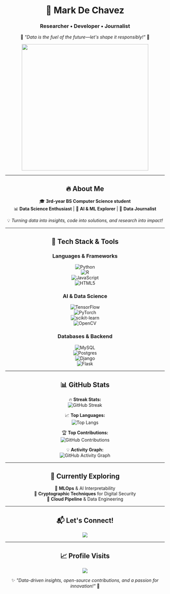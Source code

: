 <div align="center">

# 🚀 Mark De Chavez  
### Researcher • Developer • Journalist  

🌟 *"Data is the fuel of the future—let's shape it responsibly!"* 🚀  

<img src="https://media.giphy.com/media/v1.Y2lkPTc5MGI3NjExd21xZjNtdGN5eGJ5ZmRxZnl5a2pveDNoZW5ncXluZTVmMWI2MjlsNSZlcD12MV9naWZzX3NlYXJjaCZjdD1n/tz8O5YMtNChS2/giphy.gif" width="400"/>

---

## 🔥 About Me  
🎓 **3rd-year BS Computer Science student**  
📊 **Data Science Enthusiast** | 🤖 **AI & ML Explorer** | 📝 **Data Journalist**   

💡 *Turning data into insights, code into solutions, and research into impact!*  

---

## 🚀 Tech Stack & Tools  

### **Languages & Frameworks**  
![Python](https://img.shields.io/badge/python-3670A0?style=for-the-badge&logo=python&logoColor=ffdd54)  
![R](https://img.shields.io/badge/r-%23276DC3.svg?style=for-the-badge&logo=r&logoColor=white)  
![JavaScript](https://img.shields.io/badge/javascript-%23323330.svg?style=for-the-badge&logo=javascript&logoColor=%23F7DF1E)  
![HTML5](https://img.shields.io/badge/html5-%23E34F26.svg?style=for-the-badge&logo=html5&logoColor=white)  

### **AI & Data Science**  
![TensorFlow](https://img.shields.io/badge/TensorFlow-%23FF6F00.svg?style=for-the-badge&logo=TensorFlow&logoColor=white)  
![PyTorch](https://img.shields.io/badge/PyTorch-%23EE4C2C.svg?style=for-the-badge&logo=PyTorch&logoColor=white)  
![scikit-learn](https://img.shields.io/badge/scikit--learn-%23F7931E.svg?style=for-the-badge&logo=scikit-learn&logoColor=white)  
![OpenCV](https://img.shields.io/badge/opencv-%23white.svg?style=for-the-badge&logo=opencv&logoColor=white)  

### **Databases & Backend**  
![MySQL](https://img.shields.io/badge/mysql-4479A1.svg?style=for-the-badge&logo=mysql&logoColor=white)  
![Postgres](https://img.shields.io/badge/postgres-%23316192.svg?style=for-the-badge&logo=postgresql&logoColor=white)  
![Django](https://img.shields.io/badge/django-%23092E20.svg?style=for-the-badge&logo=django&logoColor=white)  
![Flask](https://img.shields.io/badge/flask-%23000.svg?style=for-the-badge&logo=flask&logoColor=white)  

---

## 📊 GitHub Stats  

🔥 **Streak Stats:**  
![GitHub Streak](https://github-readme-streak-stats.herokuapp.com/?user=markdechavez28&theme=radical&hide_border=false)  

📈 **Top Languages:**  
![Top Langs](https://github-readme-stats.vercel.app/api/top-langs/?username=markdechavez28&theme=radical&hide_border=false&include_all_commits=true&count_private=true&layout=compact)  

🏆 **Top Contributions:**  
![GitHub Contributions](https://github-contributor-stats.vercel.app/api?username=markdechavez28&limit=5&theme=radical&combine_all_yearly_contributions=true)  

💡 **Activity Graph:**  
![GitHub Activity Graph](https://github-readme-activity-graph.cyclic.app/graph?username=markdechavez28&theme=radical)  

---

## 🌱 Currently Exploring  
🔹 **MLOps** & AI Interpretability  
🔹 **Cryptographic Techniques** for Digital Security  
🔹 **Cloud Pipeline** & Data Engineering 

---

## 📬 Let's Connect!  

<a href="https://www.linkedin.com/in/markdechavez28">
  <img src="https://img.shields.io/badge/LinkedIn-%230077B5.svg?style=for-the-badge&logo=linkedin&logoColor=white" />
</a>  

---

## 📈 Profile Visits  
[![](https://visitcount.itsvg.in/api?id=markdechavez28&icon=0&color=0)](https://visitcount.itsvg.in)  

✨ *"Data-driven insights, open-source contributions, and a passion for innovation!"* 🚀  

</div>
